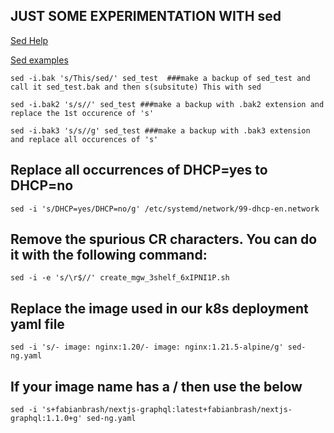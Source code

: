 

## JUST SOME EXPERIMENTATION WITH sed

[Sed Help](http://www.grymoire.com/Unix/Sed.html)

[Sed examples](http://www.theunixschool.com/2014/08/sed-examples-remove-delete-chars-from-line-file.html)

````
sed -i.bak 's/This/sed/' sed_test  ###make a backup of sed_test and call it sed_test.bak and then s(subsitute) This with sed

sed -i.bak2 's/s//' sed_test ###make a backup with .bak2 extension and replace the 1st occurence of 's'

sed -i.bak3 's/s//g' sed_test ###make a backup with .bak3 extension and replace all occurences of 's'
````

## Replace all occurrences of DHCP=yes to DHCP=no 

````
sed -i 's/DHCP=yes/DHCP=no/g' /etc/systemd/network/99-dhcp-en.network
````
## Remove the spurious CR characters. You can do it with the following command:

````
sed -i -e 's/\r$//' create_mgw_3shelf_6xIPNI1P.sh
````

## Replace the image used in our k8s deployment yaml file

````
sed -i 's/- image: nginx:1.20/- image: nginx:1.21.5-alpine/g' sed-ng.yaml
````

## If your image name has a / then use the below

````
sed -i 's+fabianbrash/nextjs-graphql:latest+fabianbrash/nextjs-graphql:1.1.0+g' sed-ng.yaml
````
